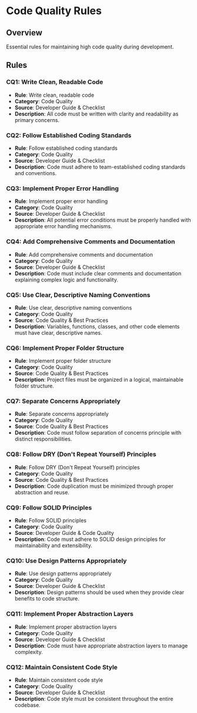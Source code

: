 # Code Quality Rules

## Overview
Essential rules for maintaining high code quality during development.

## Rules

### CQ1: Write Clean, Readable Code
- **Rule**: Write clean, readable code
- **Category**: Code Quality
- **Source**: Developer Guide & Checklist
- **Description**: All code must be written with clarity and readability as primary concerns.

### CQ2: Follow Established Coding Standards
- **Rule**: Follow established coding standards
- **Category**: Code Quality
- **Source**: Developer Guide & Checklist
- **Description**: Code must adhere to team-established coding standards and conventions.

### CQ3: Implement Proper Error Handling
- **Rule**: Implement proper error handling
- **Category**: Code Quality
- **Source**: Developer Guide & Checklist
- **Description**: All potential error conditions must be properly handled with appropriate error handling mechanisms.

### CQ4: Add Comprehensive Comments and Documentation
- **Rule**: Add comprehensive comments and documentation
- **Category**: Code Quality
- **Source**: Developer Guide & Checklist
- **Description**: Code must include clear comments and documentation explaining complex logic and functionality.

### CQ5: Use Clear, Descriptive Naming Conventions
- **Rule**: Use clear, descriptive naming conventions
- **Category**: Code Quality
- **Source**: Code Quality & Best Practices
- **Description**: Variables, functions, classes, and other code elements must have clear, descriptive names.

### CQ6: Implement Proper Folder Structure
- **Rule**: Implement proper folder structure
- **Category**: Code Quality
- **Source**: Code Quality & Best Practices
- **Description**: Project files must be organized in a logical, maintainable folder structure.

### CQ7: Separate Concerns Appropriately
- **Rule**: Separate concerns appropriately
- **Category**: Code Quality
- **Source**: Code Quality & Best Practices
- **Description**: Code must follow separation of concerns principle with distinct responsibilities.

### CQ8: Follow DRY (Don't Repeat Yourself) Principles
- **Rule**: Follow DRY (Don't Repeat Yourself) principles
- **Category**: Code Quality
- **Source**: Code Quality & Best Practices
- **Description**: Code duplication must be minimized through proper abstraction and reuse.

### CQ9: Follow SOLID Principles
- **Rule**: Follow SOLID principles
- **Category**: Code Quality
- **Source**: Developer Guide & Code Quality
- **Description**: Code must adhere to SOLID design principles for maintainability and extensibility.

### CQ10: Use Design Patterns Appropriately
- **Rule**: Use design patterns appropriately
- **Category**: Code Quality
- **Source**: Developer Guide & Checklist
- **Description**: Design patterns should be used when they provide clear benefits to code structure.

### CQ11: Implement Proper Abstraction Layers
- **Rule**: Implement proper abstraction layers
- **Category**: Code Quality
- **Source**: Developer Guide & Checklist
- **Description**: Code must have appropriate abstraction layers to manage complexity.

### CQ12: Maintain Consistent Code Style
- **Rule**: Maintain consistent code style
- **Category**: Code Quality
- **Source**: Developer Guide & Checklist
- **Description**: Code style must be consistent throughout the entire codebase. 